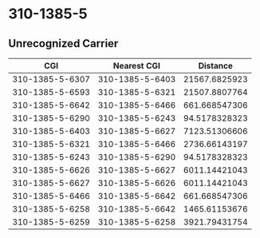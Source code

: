 # 310-1385-5
## Unrecognized Carrier


| CGI | Nearest CGI | Distance |
|-----|-------------|----------|
| 310-1385-5-6307 | 310-1385-5-6403 | 21567.6825923 |
| 310-1385-5-6593 | 310-1385-5-6321 | 21507.8807764 |
| 310-1385-5-6642 | 310-1385-5-6466 | 661.668547306 |
| 310-1385-5-6290 | 310-1385-5-6243 | 94.5178328323 |
| 310-1385-5-6403 | 310-1385-5-6627 | 7123.51306606 |
| 310-1385-5-6321 | 310-1385-5-6466 | 2736.66143197 |
| 310-1385-5-6243 | 310-1385-5-6290 | 94.5178328323 |
| 310-1385-5-6626 | 310-1385-5-6627 | 6011.14421043 |
| 310-1385-5-6627 | 310-1385-5-6626 | 6011.14421043 |
| 310-1385-5-6466 | 310-1385-5-6642 | 661.668547306 |
| 310-1385-5-6258 | 310-1385-5-6642 | 1465.61153676 |
| 310-1385-5-6259 | 310-1385-5-6258 | 3921.79431754 |

